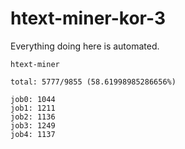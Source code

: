 # htext-miner-kor-3

Everything doing here is automated.

```
htext-miner

total: 5777/9855 (58.61998985286656%)

job0: 1044
job1: 1211
job2: 1136
job3: 1249
job4: 1137
```